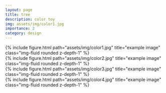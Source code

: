 ```yaml
---
layout: page
title: tree
description: color toy
img: assets/img/color1.jpg
importance: 2
category: design
---
```


<div class="row">
    <div class="col-sm mt-3 mt-md-0">
        {% include figure.html path="assets/img/color1.jpg" title="example image" class="img-fluid rounded z-depth-1" %}
    </div>
    <div class="col-sm mt-3 mt-md-0">
        {% include figure.html path="assets/img/color2.jpg" title="example image" class="img-fluid rounded z-depth-1" %}
    </div>
</div>

<div class="row">
    <div class="col-sm mt-3 mt-md-0">
        {% include figure.html path="assets/img/color3.jpg" title="example image" class="img-fluid rounded z-depth-1" %}
    </div>
    <div class="col-sm mt-3 mt-md-0">
        {% include figure.html path="assets/img/color4.jpg" title="example image" class="img-fluid rounded z-depth-1" %}
    </div>
</div>


